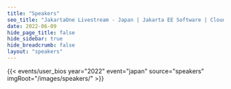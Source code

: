 ```yaml
---
title: "Speakers"
seo_title: "JakartaOne Livestream - Japan | Jakarta EE Software | Cloud Native"
date: 2022-06-09
hide_page_title: false
hide_sidebar: true
hide_breadcrumb: false
layout: "speakers"
---
```


{{< events/user_bios year="2022" event="japan" source="speakers" imgRoot="/images/speakers/" >}}
